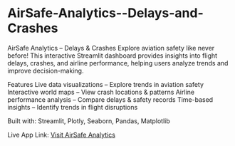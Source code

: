 # AirSafe-Analytics--Delays-and-Crashes
AirSafe Analytics – Delays & Crashes
Explore aviation safety like never before!
This interactive Streamlit dashboard provides insights into flight delays, crashes, and airline performance, helping users analyze trends and improve decision-making.

Features
Live data visualizations – Explore trends in aviation safety
Interactive world maps – View crash locations & patterns
Airline performance analysis – Compare delays & safety records
Time-based insights – Identify trends in flight disruptions

Built with: Streamlit, Plotly, Seaborn, Pandas, Matplotlib

Live App Link: [Visit AirSafe Analytics](https://airsafe-analysis-w7g5z2n7dfj8xdjpagfwb9.streamlit.app/)
